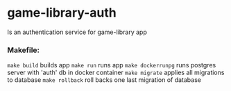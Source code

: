 # game-library-auth
Is an authentication service for game-library app

### Makefile:
`make build`          builds app
`make run`            runs app
`make dockerrunpg`    runs postgres server with 'auth' db in docker container
`make migrate`        applies all migrations to database
`make rollback`       roll backs one last migration of database
